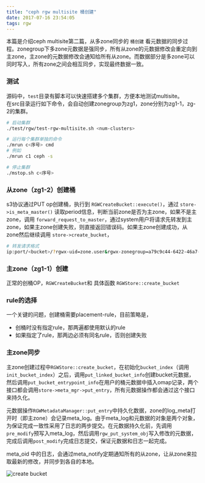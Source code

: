 ```yaml
---
title: "ceph rgw multisite 桶创建"
date: 2017-07-16 23:54:05
tags: rgw
---
```


本篇是介绍ceph multisite第二篇，从多zone同步的 `桶创建` 看元数据的同步过程。zonegroup下多zone元数据是强同步，所有从zone的元数据修改会重定向到主zone，主zone的元数据修改会通知给所有从zone。而数据部分是多zone可以同时写入，所有zone之间会相互同步，实现最终数据一致。

<!-- more -->

### 测试

源码中，`test`目录有脚本可以快速搭建多个集群，方便本地测试multisite。  
在src目录运行如下命令，会自动创建zonegroup为zg1，zone分别为zg1-1，zg-2的集群。

```bash
# 启动集群
./test/rgw/test-rgw-multisite.sh <num-clusters>

# 运行每个集群单独的命令
./mrun c<序号> cmd
# 例如
./mrun c1 ceph -s

# 停止集群
./mstop.sh c<序号>
```

### 从zone（zg1-2）创建桶

s3协议通过PUT op创建桶，执行到 `RGWCreateBucket::execute()`，通过 `store->is_meta_master()` 读取period信息，判断当前zone是否为主zone，如果不是主zone，调用 `forward_request_to_master`，通过system用户将请求先转发到主zone，如果主zone创建失败，则直接返回错误码。如果主zone创建成功，从zone然后继续调用 `store->create_bucket`，


```bash
# 转发请求格式
ip:port/<bucket>/?rgwx-uid=zone.user&rgwx-zonegroup=a79c9c44-6422-46a7-b778-74ba9ee47c6d
```

### 主zone（zg1-1）创建

正常的创桶OP，`RGWCreateBucket`和 具体函数 `RGWStore::create_bucket`

### rule的选择

一个关键的问题，创建桶需要placement-rule，目前策略是，
* 创桶时没有指定rule，那两遍都使用默认的rule
* 如果指定了rule，那两边必须有同名rule，否则创建失败


### 主zone同步

主zone创建过程中`RGWStore::create_bucket`，在初始化`bucket_index`（调用`init_bucket_index`）之后，调用`put_linked_bucket_info`创建bucket元数据，然后调用`put_bucket_entrypoint_info`在用户的桶元数据中插入omap记录，两个接口都会调用`store->meta_mgr->put_entry`，所有元数据操作都会通过这个接口来持久化。

元数据操作`RGWMetadataManager::put_entry`中持久化数据，zone的log_meta打开时（即主zone）会记录meta_log。由于meta_log和元数据的对象是两个对象，为保证完成一致性采用了日志的两步提交。在元数据持久化前，先调用`pre_modify`预写入meta_log，然后调用`rgw_put_system_obj`写入修改的元数据，完成后调用`post_modify`完成日志提交，保证元数据和日志一起完成。

meta_oid 中的日志，会通过meta_notify定期通知所有的从zone，让从zone来拉取最新的修改，并同步到各自的本地。


![create bucket](/images/2017-07-06-create_bucket.png)

